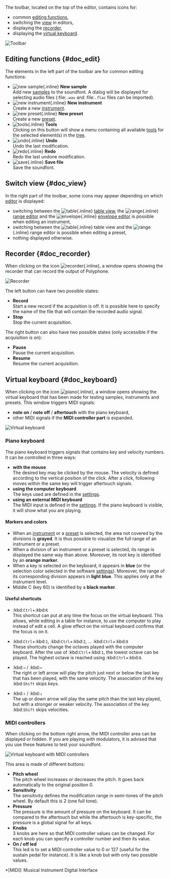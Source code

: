 The toolbar, located on the top of the editor, contains icons for:

* common [editing functions](#doc_edit),
* switching the [view](#doc_view) in editors,
* displaying the [recorder](#doc_recorder),
* displaying the [virtual keyboard](#doc_keyboard).


![Toolbar](images/toolbar.png "Toolbar")


## Editing functions {#doc_edit}


The elements in the left part of the toolbar are for common editing functions:

* ![new sample](images/toolbar_sample.png "new sample"){.inline} **New sample**\
  Add new [samples](manual/soundfont-editor/editing-pages/sample-editor.md) to the soundfont.
  A dialog will be displayed for selecting audio files (:file:`.wav` and :file:`.flac` files can be imported).
* ![new instrument](images/toolbar_instrument.png "new instrument"){.inline} **New instrument**\
  Create a new [instrument](manual/soundfont-editor/editing-pages/instrument-editor.md).
* ![new preset](images/toolbar_preset.png "new preset"){.inline} **New preset**\
  Create a new [preset](manual/soundfont-editor/editing-pages/preset-editor.md).
* ![tools](images/toolbar_toolbox.png "tools"){.inline} **Tools**\
  Clicking on this button will show a menu containing all available [tools](manual/soundfont-editor/tools/index.md) for the selected element(s) in the [tree](manual/soundfont-editor/tree.md).
* ![undo](images/toolbar_undo.png "undo"){.inline} **Undo**\
  Undo the last modification.
* ![redo](images/toolbar_redo.png "redo"){.inline} **Redo**\
  Redo the last undone modification.
* ![save](images/toolbar_save.png "save"){.inline} **Save file**\
  Save the soundfont.


## Switch view {#doc_view}


In the right part of the toolbar, some icons may appear depending on which [editor](manual/soundfont-editor/editing-pages/index.md) is displayed:

* switching between the ![table](images/toolbar_table.png "table"){.inline} [table view](manual/soundfont-editor/editing-pages/instrument-editor.md#doc_table), the ![range](images/toolbar_range.png "range"){.inline} [range editor](manual/soundfont-editor/editing-pages/instrument-editor.md#doc_range) and the ![envelope](images/toolbar_adsr.png "envelope"){.inline} [envelope editor](manual/soundfont-editor/editing-pages/instrument-editor.md#doc_envelope) is possible when editing an instrument,
* switching between the ![table](images/toolbar_table.png "table"){.inline} table view and the ![range](images/toolbar_range.png "range"){.inline} range editor is possible when editing a preset,
* nothing displayed otherwise.


## Recorder {#doc_recorder}


When clicking on the icon ![recorder](images/toolbar_recorder.png "recorder"){.inline}, a window opens showing the recorder that can record the output of Polyphone.


![Recorder](images/recorder.png "Recorder")


The left button can have two possible states:

* **Record**\
  Start a new record if the acquisition is off.
  It is possible here to specify the name of the file that will contain the recorded audio signal.
* **Stop**\
  Stop the current acquisition.

The right button can also have two possible states (only accessible if the acquisition is on):

* **Pause**\
  Pause the current acquisition.
* **Resume**\
  Resume the current acquisition.


## Virtual keyboard {#doc_keyboard}


When clicking on the icon ![piano](images/toolbar_piano.png "piano"){.inline}, a window opens showing the virtual keyboard that has been made for testing samples, instruments and presets.
This window triggers MIDI signals:

* **note on** / **note off** / **aftertouch** with the piano keyboard,
* other MIDI signals if the **MIDI controller part** is expanded.


![Virtual keyboard](images/virtual_keyboard.png "Virtual keyboard")


### Piano keyboard


The piano keyboard triggers signals that contains key and velocity numbers.
It can be controlled in three ways:

* **with the mouse**\
  The desired key may be clicked by the mouse.
  The velocity is defined according to the vertical position of the click.
  After a click, following moves within the same key will trigger aftertouch signals.
* **using the computer keyboard**\
  The keys used are defined in the [settings](manual/settings.md#doc_keyboard).
* **using an external MIDI keyboard**\
  The MIDI input is defined in the [settings](manual/settings.md#doc_general).
  If the piano keyboard is visible, it will show what you are playing.


#### Markers and colors


* When an [instrument](manual/soundfont-editor/editing-pages/instrument-editor.md) or a [preset](manual/soundfont-editor/editing-pages/preset-editor.md) is selected, the area not covered by the divisions is **grayed**.
  It is thus possible to visualize the full range of an instrument or a preset.
* When a division of an instrument or a preset is selected, its range is displayed the same way than above.
  Moreover, its root key is identified by an **orange marker**.
* When a key is selected on the keyboard, it appears in **blue** (or the selection color selected in the software [settings](manual/settings.md#doc_interface)).
  Moreover, the range of its corresponding division appears in **light blue**.
  This applies only at the instrument level.
* Middle C (key 60) is identified by a **black marker**.


#### Useful shortcuts


* :kbd:`Ctrl`+:kbd:`K`\
  This shortcut can put at any time the focus on the virtual keyboard.
  This allows, while editing in a table for instance, to use the computer to play instead of edit a cell.
  A glow effect on the virtual keyboard confirms that the focus is on it.

* :kbd:`Ctrl`+:kbd:`1`, :kbd:`Ctrl`+:kbd:`2`, … :kbd:`Ctrl`+:kbd:`8`\
  These shortcuts change the octaves played with the computer keyboard.
  After the use of :kbd:`Ctrl`+:kbd:`1`, the lowest octave can be played.
  The highest octave is reached using :kbd:`Ctrl`+:kbd:`8`.

* :kbd:`→` / :kbd:`←`\
  The right or left arrow will play the pitch just next or below the last key that has been played, with the same velocity.
  The association of the key :kbd:`Shift` skips keys.

* :kbd:`↑` / :kbd:`↓`\
  The up or down arrow will play the same pitch than the last key played, but with a stronger or weaker velocity.
  The association of the key :kbd:`Shift` skips velocities.


### MIDI controllers


When clicking on the bottom right arrow, the MIDI controller area can be displayed or hidden.
If you are playing with modulators, it is advised that you use these features to test your soundfont.


![Virtual keyboard with MIDI controllers](images/virtual_keyboard_2.png "Virtual keyboard with MIDI controllers")


This area is made of different buttons:

* **Pitch wheel**\
  The pitch wheel increases or decreases the pitch.
  It goes back automatically to the original position 0.
* **Sensitivity**\
  The sensitivity defines the modification range in semi-tones of the pitch wheel.
  By default this is 2 (one full tone).
* **Pressure**\
  The pressure is the amount of pressure on the keyboard.
  It can be compared to the aftertouch but while the aftertouch is key-specific, the pressure is a global signal for all keys.
* **Knobs**\
  3 knobs are here so that MIDI controller values can be changed.
  For each knob you can specify a controller number and then its value.
* **On / off led**\
  This led is to set a MIDI controller value to 0 or 127 (useful for the sustain pedal for instance).
  It is like a knob but with only two possible values.



*[MIDI]: Musical Instrument Digital Interface